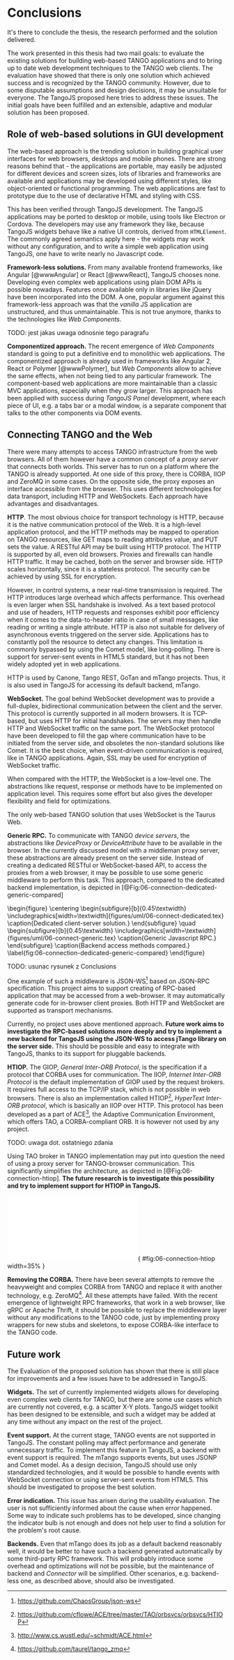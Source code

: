 # Conclusions

It's there to conclude the thesis, the research performed and the solution
delivered.

The work presented in this thesis had two mail goals: to evaluate the existing
solutions for building web-based TANGO applications and to bring up to date web
development techniques to the TANGO web clients. The evaluation have showed
that there is only one solution which achieved success and is recognized by
the TANGO community. However, due to some disputable assumptions and design
decisions, it may be unsuitable for everyone. The TangoJS proposed here
tries to address these issues. The initial goals have been fulfilled and an
extensible, adaptive and modular solution has been proposed.

## Role of web-based solutions in GUI development

The web-based approach is the trending solution in building graphical user
interfaces for web browsers, desktops and mobile phones. There are strong
reasons behind that - the applications are portable, may easily be adjusted
for different devices and screen sizes, lots of libraries and frameworks are
available and applications may be developed using different styles, like
object-oriented or functional programming. The web applications are fast to
prototype due to the use of declarative HTML and styling with CSS.

This has been verified through TangoJS development. The TangoJS applications
may be ported to desktop or mobile, using tools like Electron or Cordova.
The developers may use any framework they like, because TangoJS widgets behave
like a native UI controls, derived from `HTMLElement`. The commonly agreed
semantics apply here - the widgets may work without any configuration, and to
write a simple web application using TangoJS, one have to write nearly no
Javascript code.

**Framework-less solutions.**
From many available frontend frameworks, like Angular [@wwwAngular] or
React [@wwwReact], TangoJS chooses
none. Developing even complex web applications using plain DOM APIs is possible
nowadays. Features once available only in libraries like jQuery have been
incorporated into the DOM. A one, popular argument against this framework-less
approach was that the *vanilla* JS application are unstructured, and thus
unmaintainable. This is not true anymore, thanks to the technologies like
*Web Components*.

TODO: jest jakas uwaga odnosnie tego paragrafu

**Componentized approach.**
The recent emergence of *Web Components* standard is going to put a definitive
end to monolithic web applications. The componentized approach is already used
in frameworks like Angular 2, React or Polymer [@wwwPolymer], but *Web
Components* allow to
achieve the same effects, when not being tied to any particular framework.
The component-based web applications are more maintainable than a classic
MVC applications, especially when they grow larger.
This approach has been applied with success during *TangoJS Panel* development,
where each piece of UI, e.g. a tabs bar or a modal window, is a separate
component that talks to the other components via DOM events.

## Connecting TANGO and the Web

There were many attempts to access TANGO infrastructure from the web browsers.
All of them however have a common concept of a *proxy server* that connects
both worlds. This server has to run on a platform where the TANGO is already
supported. At one side of this proxy, there is CORBA, IIOP and ZeroMQ in some
cases. On the opposite side, the proxy exposes an interface accessible from the
browser. This uses different technologies for data transport, including HTTP and
WebSockets. Each approach have advantages and disadvantages.

**HTTP**.
The most obvious choice for transport technology is HTTP, because it is the
native communication protocol of the Web. It is a high-level application
protocol, and the HTTP methods may be mapped to operation on TANGO resources,
like GET maps to reading attributes value, and PUT sets the value. A RESTful
API may be built using HTTP protocol. The HTTP is supported by all, even old
browsers. Proxies and firewalls can handle HTTP traffic. It may be cached,
both on the server and browser side. HTTP scales horizontally, since it is a
stateless protocol. The security can be achieved by using SSL for encryption.

However, in control systems, a near real-time transmission is required. The
HTTP introduces large overhead which affects performance.
This overhead is even larger when SSL handshake is involved.
As a text based protocol and use of headers, HTTP requests and responses
exhibit poor efficiency when it comes to the data-to-header ratio in case of
small messages, like reading or writing a single attribute. HTTP is also
not suitable for delivery of asynchronous events triggered on the server side.
Applications has to constantly poll the resource to detect any changes.
This limitation is commonly bypassed by using the Comet model, like
long-polling. There is support for server-sent events in HTML5 standard, but
it has not been widely adopted yet in web applications.

HTTP is used by Canone, Tango REST, GoTan and mTango projects. Thus, it is
also used in TangoJS for accessing its default backend, mTango.

**WebSocket.**
The goal behind WebSocket development was to provide a full-duplex,
bidirectional communication between the client and the server. This protocol
is currently supported in all modern browsers. It is TCP-based, but uses HTTP
for initial handshakes. The servers may then handle HTTP and WebSocket traffic
on the same port. The WebSocket protocol have been developed to fill the gap
where communication have to be initiated from the server side, and obsoletes
the non-standard solutions like Comet. It is the best choice, when
event-driven communication is required, like in TANGO applications. Again,
SSL may be used for encryption of WebSocket traffic.

When compared with the HTTP, the WebSocket is a low-level one. The abstractions
like request, response or methods have to be implemented on application level.
This requires some effort but also gives the developer flexibility and field
for optimizations.

The only web-based TANGO solution that uses WebSocket is the Taurus Web.

**Generic RPC.**
To communicate with TANGO *device servers*, the abstractions like *DeviceProxy*
or *DeviceAttribute* have to be available in the browser. In the currently
discussed model with a middleman proxy server, these abstractions are already
present on the server side. Instead of creating a dedicated RESTful or
WebSocket-based API, to access the proxies from a web browser, it may be
possible to use some generic middleware to perform this task. This approach,
compared to the dedicated backend implementation, is depicted in
[@Fig:06-connection-dedicated-generic-compared]

\begin{figure}
  \centering
  \begin{subfigure}[b]{0.45\textwidth}
    \includegraphics[width=\textwidth]{figures/uml/06-connect-dedicated.tex}
    \caption{Dedicated client-server solution.}
  \end{subfigure}
  \quad
  \begin{subfigure}[b]{0.45\textwidth}
    \includegraphics[width=\textwidth]{figures/uml/06-connect-generic.tex}
    \caption{Generic Javascript RPC.}
  \end{subfigure}
  \caption{Backend access methods compared.}
  \label{fig:06-connection-dedicated-generic-compared}
\end{figure}

TODO: usunac rysunek z Conclusions

One example of such a middleware is JSON-WS[^06-connect-jsonws] based on
JSON-RPC specification. This project aims to support creating of RPC-based
application that may be accessed from a web-browser. It may automatically
generate code for in-browser client proxies. Both HTTP and WebSocket are
supported as transport mechanisms.

[^06-connect-jsonws]: <https://github.com/ChaosGroup/json-ws>

Currently, no project uses above mentioned approach. **Future work aims to
investigate the RPC-based solutions more deeply and try to implement a new
backend for TangoJS using the JSON-WS to access jTango library on the server
side.** This should be possible and easy to integrate with TangoJS, thanks to
its support for pluggable backends.

**HTIOP.**
The GIOP, *General Inter-ORB Protocol*, is the specification if a protocol
that CORBA uses for communication. The IIOP, *Internet Inter-ORB Protocol*
is the default implementation of GIOP used by the request brokers. It requires
full access to the TCP/IP stack, which is not possible in web browsers.
There is also an implementation called HTIOP[^06-connect-htiop], *HyperText
Inter-ORB protocol*, which is basically an IIOP over HTTP. This protocol has
been developed as a part of ACE[^06-connect-ace], the Adaptive Communication
Environment, which offers TAO, a CORBA-compliant ORB. It is however not used
by any project.

TODO: uwaga dot. ostatniego zdania

[^06-connect-ace]: <http://www.cs.wustl.edu/~schmidt/ACE.html>
[^06-connect-htiop]: <https://github.com/cflowe/ACE/tree/master/TAO/orbsvcs/orbsvcs/HTIOP>

Using TAO broker in TANGO implementation may put into question the need of
using a proxy server for TANGO-browser communication. This significantly
simplifies the architecture, as depicted in [@Fig:06-connection-htiop].
**The future research is to investigate this possibility and try to implement
support for HTIOP in TangoJS.**

![Accessing TANGO from web browser over HTIOP.](
  figures/uml/06-connect-htiop.tex){ #fig:06-connection-htiop width=35% }

**Removing the CORBA.**
There have been several attempts to remove the heavyweight and complex CORBA
from TANGO and replace it with another technology, e.g.
ZeroMQ[^06-connect-zmq]. All these attempts have failed. With the recent
emergence of lightweight RPC frameworks, that work in a web browser, like gRPC
or Apache Thrift, it should be possible to replace the middleware layer
without any modifications to the TANGO code, just by implementing proxy
wrappers for new stubs and skeletons, to expose CORBA-like interface to the
TANGO code.

[^06-connect-zmq]: <https://github.com/taurel/tango_zmq>

## Future work

The Evaluation of the proposed solution has shown that there is still place for
improvements and a few issues have to be addressed in TangoJS.

**Widgets.**
The set of currently implemented widgets allows for developing even complex
web clients for TANGO, but there are some use cases which are currently not
covered, e.g. a scatter X-Y plots. TangoJS widget toolkit has been designed
to be extensible, and such a widget may be added at any time without any impact
on the rest of the project.

**Event support.**
At the current stage, TANGO events are not supported in TangoJS. The constant
polling may affect performance and generate unnecessary traffic. To implement
this feature in TangoJS, a backend with event support is required. The mTango
supports events, but uses JSONP and Comet model. As a design decision, TangoJS
should use only standardized technologies, and it would be possible to handle
events with WebSocket connection or using server-sent events from HTML5.
This should be investigated to propose the best solution.

**Error indication.**
This issue has arisen during the usability evaluation. The user is not
sufficiently informed about the cause when error happened. Some way to indicate
such problems has to be developed, since changing the indicator bulb is not
enough and does not help user to find a solution for the problem's root cause.

**Backends.**
Even that mTango does its job as a default backend reasonably well, it would
be better to have such a backend generated automatically by some third-party
RPC framework. This will probably introduce some overhead and optimizations
will not be possible, but the maintenance of backend and *Connector* will be
simplified. Other scenarios, e.g. backend-less one, as described above, should
also be investigated.
